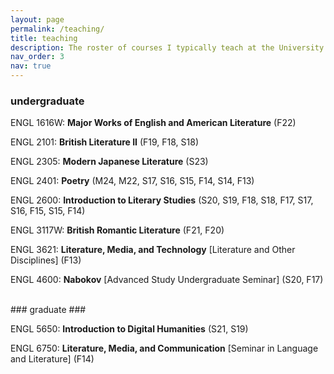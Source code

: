 ```yaml
---
layout: page
permalink: /teaching/
title: teaching
description: The roster of courses I typically teach at the University of Connecticut. The semesters and years when I've taught the course are in parentheses. “F” = Fall, “S” = Spring, "M" = Summer  
nav_order: 3
nav: true
---
```


### undergraduate ###

ENGL 1616W: **Major Works of English and American Literature** (F22)

ENGL 2101: **British Literature II** (F19, F18, S18)

ENGL 2305: **Modern Japanese Literature** (S23)

ENGL 2401: **Poetry** (M24, M22, S17, S16, S15, F14, S14, F13)

ENGL 2600: **Introduction to Literary Studies** (S20, S19, F18, S18, F17, S17, S16, F15, S15, F14)

ENGL 3117W: **British Romantic Literature** (F21, F20)

ENGL 3621: **Literature, Media, and Technology** [Literature and Other Disciplines] (F13)

ENGL 4600: **Nabokov** [Advanced Study Undergraduate Seminar] (S20, F17)

<br>
### graduate ###

ENGL 5650: **Introduction to Digital Humanities** (S21, S19)

ENGL 6750: **Literature, Media, and Communication** [Seminar in Language and Literature] (F14)